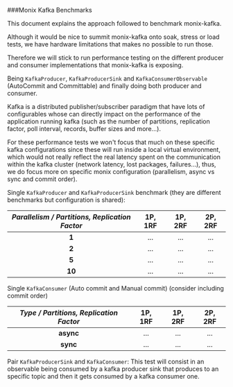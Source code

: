###Monix Kafka Benchmarks

This document explains the approach followed to benchmark monix-kafka.

Although it would be nice to summit monix-kafka onto soak, stress or load tests, we have hardware limitations that makes no possible to run those.

Therefore we will stick to run performance testing on the different producer and consumer implementations that monix-kafka is exposing.

Being `KafkaProducer`, `KafkaProducerSink` and `KafkaConsumerObservable` (AutoCommit and Committable) and finally doing both producer and consumer.

Kafka is a distributed publisher/subscriber paradigm that have lots of configurables whose can directly impact on the performance of the 
 application running kafka (such as the number of partitions, replication factor, poll interval, records, buffer sizes and more...). 
 
 For these performance tests we won't focus that much on these specific kafka configurations since these will run inside 
 a local virtual environment, which would not really reflect the real latency spent on the communication within the kafka cluster (network latency, lost packages, failures...), thus, we 
  do focus more on specific monix configuration (parallelism, async vs sync and commit order). 
  
Single `KafkaProducer` and `KafkaProducerSink` benchmark (they are different benchmarks but configuration is shared): 

 | _Parallelism / Partitions, Replication Factor_  | __1P__, __1RF__ | __1P__, __2RF__ | __2P__, __2RF__ | 
  | :---: | :---: | :---: | :---: |
  | __1__| ...| ... | ... |
  | __2__| ... | ...| ... |
  | __5__ | ... | ... | ... |
  | __10__ | ... | ... | ... |
  
Single `KafkaConsumer` (Auto commit and Manual commit) (consider including commit order)

 | _Type / Partitions, Replication Factor_  | __1P__, __1RF__ | __1P__, __2RF__ | __2P__, __2RF__ | 
  | :---: | :---: | :---: | :---: |
  | __async__| ...| ... | ... |
  | __sync__| ... | ...| ... |

Pair `KafkaProducerSink` and `KafkaConsumer`: This test will consist in an observable being consumed by a kafka producer sink that produces 
to an specific topic and then it gets consumed by a kafka consumer one. 